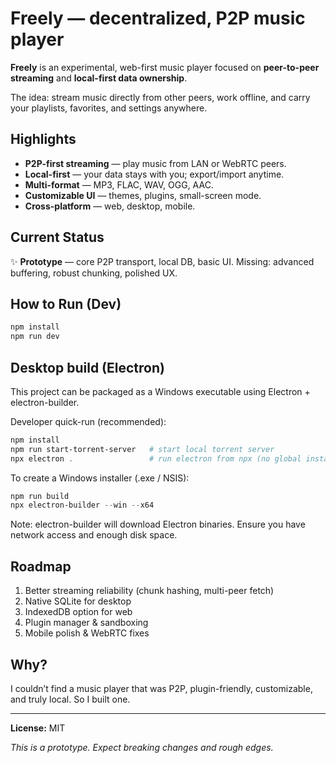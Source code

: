 # Freely — decentralized, P2P music player

**Freely** is an experimental, web-first music player focused on **peer-to-peer streaming** and **local-first data ownership**.

The idea: stream music directly from other peers, work offline, and carry your playlists, favorites, and settings anywhere.

## Highlights

* **P2P-first streaming** — play music from LAN or WebRTC peers.
* **Local-first** — your data stays with you; export/import anytime.
* **Multi-format** — MP3, FLAC, WAV, OGG, AAC.
* **Customizable UI** — themes, plugins, small-screen mode.
* **Cross-platform** — web, desktop, mobile.

## Current Status

✨ **Prototype** — core P2P transport, local DB, basic UI.
Missing: advanced buffering, robust chunking, polished UX.

## How to Run (Dev)

```bash
npm install
npm run dev
```

## Desktop build (Electron)

This project can be packaged as a Windows executable using Electron + electron-builder.

Developer quick-run (recommended):

```powershell
npm install
npm run start-torrent-server   # start local torrent server
npx electron .                 # run electron from npx (no global install)
```

To create a Windows installer (.exe / NSIS):

```powershell
npm run build
npx electron-builder --win --x64
```

Note: electron-builder will download Electron binaries. Ensure you have network access and enough disk space.

## Roadmap

1. Better streaming reliability (chunk hashing, multi-peer fetch)
2. Native SQLite for desktop
3. IndexedDB option for web
4. Plugin manager & sandboxing
5. Mobile polish & WebRTC fixes

## Why?

I couldn’t find a music player that was P2P, plugin-friendly, customizable, and truly local. So I built one.

---

**License:** MIT

*This is a prototype. Expect breaking changes and rough edges.*

